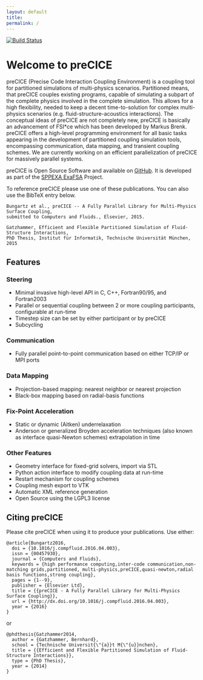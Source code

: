 ```yaml
---
layout: default
title:
permalink: /
---
```


[![Build Status](https://travis-ci.org/precice/precice.svg?branch=develop)](https://travis-ci.org/precice/precice)

# Welcome to preCICE
preCICE (Precise Code Interaction Coupling Environment) is a coupling tool for partitioned simulations of multi-physics scenarios. Partitioned means, that preCICE couples existing programs, capable of simulating a subpart of the complete physics involved in the complete simulation. This allows for a high flexibility, needed to keep a decent time-to-solution for complex multi-physics scenarios (e.g. fluid-structure-acoustics interactions). The conceptual ideas of preCICE are not completely new, preCICE is basically an advancement of FSI*ce which has been developed by Markus Brenk. preCICE offers a high-level programming environment for all basic tasks appearing in the development of partitioned coupling simulation tools, encompassing communication, data mapping, and transient coupling schemes. We are currently working on an efficient parallelization of preCICE for massively parallel systems.

preCICE is Open Source Software and available on [GitHub](https://github.com/precice/precice). It is developed as part of the [SPPEXA ExaFSA](https://ipvs.informatik.uni-stuttgart.de/SGS/EXAFSA/index.php) Project.

To reference preCICE please use one of these publications. You can also use the BibTeX entry below.

    Bungartz et al., preCICE -- A Fully Parallel Library for Multi-Physics Surface Coupling,
    submitted to Computers and Fluids., Elsevier, 2015.

    Gatzhammer, Efficient and Flexible Partitioned Simulation of Fluid-Structure Interactions,
    PhD Thesis, Institut für Informatik, Technische Universität München, 2015

## Features

### Steering
+ Minimal invasive high-level API in C, C++, Fortran90/95, and Fortran2003
+ Parallel or sequential coupling between 2 or more coupling participants, configurable at run-time
+ Timestep size can be set by either participant or by preCICE
+ Subcycling

### Communication
+ Fully parallel point-to-point communication based on either TCP/IP or MPI ports

### Data Mapping
+ Projection-based mapping: nearest neighbor or nearest projection
+ Black-box mapping based on radial-basis functions

### Fix-Point Acceleration
+ Static or dynamic (Aitken) underrelaxation
+ Anderson or generalized Broyden acceleration techniques (also known as interface quasi-Newton schemes) extrapolation in time

### Other Features
+ Geometry interface for fixed-grid solvers, import via STL
+ Python action interface to modify coupling data at run-time
+ Restart mechanism for coupling schemes
+ Coupling mesh export to VTK
+ Automatic XML reference generation
+ Open Source using the LGPL3 license

## Citing preCICE
Please cite preCICE when using it to produce your publications. Use either:

    @article{Bungartz2016,
      doi = {10.1016/j.compfluid.2016.04.003},
      issn = {00457930},
      journal = {Computers and Fluids},
      keywords = {high performance computing,inter-code communication,non-matching grids,partitioned, multi-physics,preCICE,quasi-newton,radial basis functions,strong coupling},
      pages = {1--9},
      publisher = {Elsevier Ltd},
      title = {{preCICE - A Fully Parallel Library for Multi-Physics Surface Coupling}},
      url = {http://dx.doi.org/10.1016/j.compfluid.2016.04.003},
      year = {2016}
    }

or

    @phdthesis{Gatzhammer2014,
      author = {Gatzhammer, Bernhard},
      school = {Technische Universit{\"{a}}t M{\"{u}}nchen},
      title = {{Efficient and Flexible Partitioned Simulation of Fluid-Structure Interactions}},
      type = {PhD Thesis},
      year = {2014}
    }




